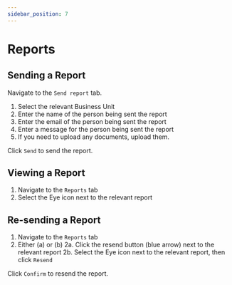 ```yaml
---
sidebar_position: 7
---
```

# Reports

## Sending a Report

Navigate to the `Send report` tab.

1. Select the relevant Business Unit
2. Enter the name of the person being sent the report
3. Enter the email of the person being sent the report
4. Enter a message for the person being sent the report
5. If you need to upload any documents, upload them.

Click `Send` to send the report.

## Viewing a Report

1. Navigate to the `Reports` tab
2. Select the Eye icon next to the relevant report

## Re-sending a Report

1. Navigate to the `Reports` tab
2. Either (a) or (b)
2a. Click the resend button (blue arrow) next to the relevant report
2b. Select the Eye icon next to the relevant report, then click `Resend`

Click `Confirm` to resend the report.
